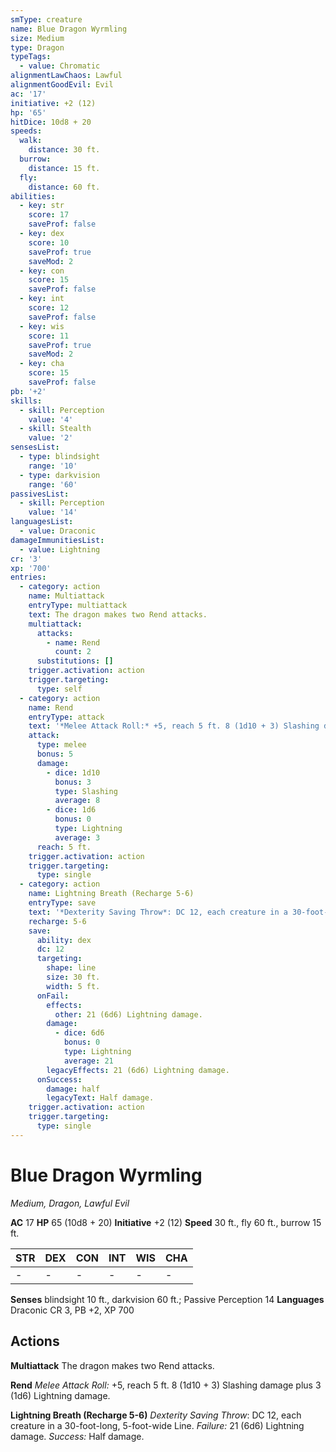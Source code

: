 ```yaml
---
smType: creature
name: Blue Dragon Wyrmling
size: Medium
type: Dragon
typeTags:
  - value: Chromatic
alignmentLawChaos: Lawful
alignmentGoodEvil: Evil
ac: '17'
initiative: +2 (12)
hp: '65'
hitDice: 10d8 + 20
speeds:
  walk:
    distance: 30 ft.
  burrow:
    distance: 15 ft.
  fly:
    distance: 60 ft.
abilities:
  - key: str
    score: 17
    saveProf: false
  - key: dex
    score: 10
    saveProf: true
    saveMod: 2
  - key: con
    score: 15
    saveProf: false
  - key: int
    score: 12
    saveProf: false
  - key: wis
    score: 11
    saveProf: true
    saveMod: 2
  - key: cha
    score: 15
    saveProf: false
pb: '+2'
skills:
  - skill: Perception
    value: '4'
  - skill: Stealth
    value: '2'
sensesList:
  - type: blindsight
    range: '10'
  - type: darkvision
    range: '60'
passivesList:
  - skill: Perception
    value: '14'
languagesList:
  - value: Draconic
damageImmunitiesList:
  - value: Lightning
cr: '3'
xp: '700'
entries:
  - category: action
    name: Multiattack
    entryType: multiattack
    text: The dragon makes two Rend attacks.
    multiattack:
      attacks:
        - name: Rend
          count: 2
      substitutions: []
    trigger.activation: action
    trigger.targeting:
      type: self
  - category: action
    name: Rend
    entryType: attack
    text: '*Melee Attack Roll:* +5, reach 5 ft. 8 (1d10 + 3) Slashing damage plus 3 (1d6) Lightning damage.'
    attack:
      type: melee
      bonus: 5
      damage:
        - dice: 1d10
          bonus: 3
          type: Slashing
          average: 8
        - dice: 1d6
          bonus: 0
          type: Lightning
          average: 3
      reach: 5 ft.
    trigger.activation: action
    trigger.targeting:
      type: single
  - category: action
    name: Lightning Breath (Recharge 5-6)
    entryType: save
    text: '*Dexterity Saving Throw*: DC 12, each creature in a 30-foot-long, 5-foot-wide Line. *Failure:*  21 (6d6) Lightning damage. *Success:*  Half damage.'
    recharge: 5-6
    save:
      ability: dex
      dc: 12
      targeting:
        shape: line
        size: 30 ft.
        width: 5 ft.
      onFail:
        effects:
          other: 21 (6d6) Lightning damage.
        damage:
          - dice: 6d6
            bonus: 0
            type: Lightning
            average: 21
        legacyEffects: 21 (6d6) Lightning damage.
      onSuccess:
        damage: half
        legacyText: Half damage.
    trigger.activation: action
    trigger.targeting:
      type: single
---
```


# Blue Dragon Wyrmling
*Medium, Dragon, Lawful Evil*

**AC** 17
**HP** 65 (10d8 + 20)
**Initiative** +2 (12)
**Speed** 30 ft., fly 60 ft., burrow 15 ft.

| STR | DEX | CON | INT | WIS | CHA |
| --- | --- | --- | --- | --- | --- |
| - | - | - | - | - | - |

**Senses** blindsight 10 ft., darkvision 60 ft.; Passive Perception 14
**Languages** Draconic
CR 3, PB +2, XP 700

## Actions

**Multiattack**
The dragon makes two Rend attacks.

**Rend**
*Melee Attack Roll:* +5, reach 5 ft. 8 (1d10 + 3) Slashing damage plus 3 (1d6) Lightning damage.

**Lightning Breath (Recharge 5-6)**
*Dexterity Saving Throw*: DC 12, each creature in a 30-foot-long, 5-foot-wide Line. *Failure:*  21 (6d6) Lightning damage. *Success:*  Half damage.
